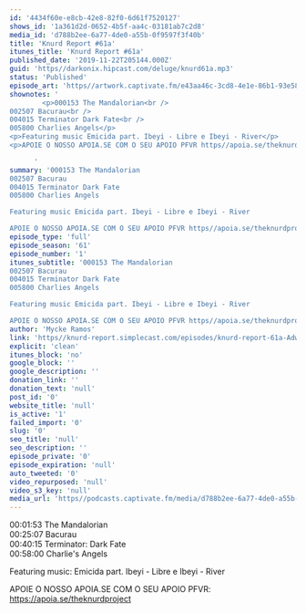 ```yaml
---
id: '4434f60e-e8cb-42e8-82f0-6d61f7520127'
shows_id: '1a361d2d-0652-4b5f-aa4c-03181ab7c2d8'
media_id: 'd788b2ee-6a77-4de0-a55b-0f9597f3f40b'
title: 'Knurd Report #61a'
itunes_title: 'Knurd Report #61a'
published_date: '2019-11-22T205144.000Z'
guid: 'https//darkonix.hipcast.com/deluge/knurd61a.mp3'
status: 'Published'
episode_art: 'https//artwork.captivate.fm/e43aa46c-3cd8-4e1e-86b1-93e5863c4080/1000-itunes-1582315387.jpg'
shownotes: '
        <p>000153 The Mandalorian<br />
002507 Bacurau<br />
004015 Terminator Dark Fate<br />
005800 Charlies Angels</p>
<p>Featuring music Emicida part. Ibeyi - Libre e Ibeyi - River</p>
<p>APOIE O NOSSO APOIA.SE COM O SEU APOIO PFVR https//apoia.se/theknurdproject</p>

      '
summary: '000153 The Mandalorian
002507 Bacurau
004015 Terminator Dark Fate
005800 Charlies Angels

Featuring music Emicida part. Ibeyi - Libre e Ibeyi - River

APOIE O NOSSO APOIA.SE COM O SEU APOIO PFVR https//apoia.se/theknurdproject'
episode_type: 'full'
episode_season: '61'
episode_number: '1'
itunes_subtitle: '000153 The Mandalorian
002507 Bacurau
004015 Terminator Dark Fate
005800 Charlies Angels

Featuring music Emicida part. Ibeyi - Libre e Ibeyi - River

APOIE O NOSSO APOIA.SE COM O SEU APOIO PFVR https//apoia.se/theknurdproject'
author: 'Mycke Ramos'
link: 'https//knurd-report.simplecast.com/episodes/knurd-report-61a-AdwRjOwf'
explicit: 'clean'
itunes_block: 'no'
google_block: ''
google_description: ''
donation_link: ''
donation_text: 'null'
post_id: '0'
website_title: 'null'
is_active: '1'
failed_import: '0'
slug: '0'
seo_title: 'null'
seo_description: ''
episode_private: '0'
episode_expiration: 'null'
auto_tweeted: '0'
video_repurposed: 'null'
video_s3_key: 'null'
media_url: 'https//podcasts.captivate.fm/media/d788b2ee-6a77-4de0-a55b-0f9597f3f40b/knurd61a_tc.mp3'
---
```

00:01:53 The Mandalorian  
00:25:07 Bacurau  
00:40:15 Terminator: Dark Fate  
00:58:00 Charlie's Angels

Featuring music: Emicida part. Ibeyi - Libre e Ibeyi - River

APOIE O NOSSO APOIA.SE COM O SEU APOIO PFVR: https://apoia.se/theknurdproject